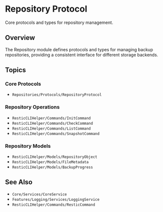 # Repository Protocol

Core protocols and types for repository management.

## Overview

The Repository module defines protocols and types for managing backup repositories, providing a consistent interface for different storage backends.

## Topics

### Core Protocols

- ``Repositories/Protocols/RepositoryProtocol``

### Repository Operations

- ``ResticCLIHelper/Commands/InitCommand``
- ``ResticCLIHelper/Commands/CheckCommand``
- ``ResticCLIHelper/Commands/ListCommand``
- ``ResticCLIHelper/Commands/SnapshotCommand``

### Repository Models

- ``ResticCLIHelper/Models/RepositoryObject``
- ``ResticCLIHelper/Models/FileMetadata``
- ``ResticCLIHelper/Models/BackupProgress``

## See Also

- ``Core/Services/CoreService``
- ``Features/Logging/Services/LoggingService``
- ``ResticCLIHelper/Commands/ResticCommand``
